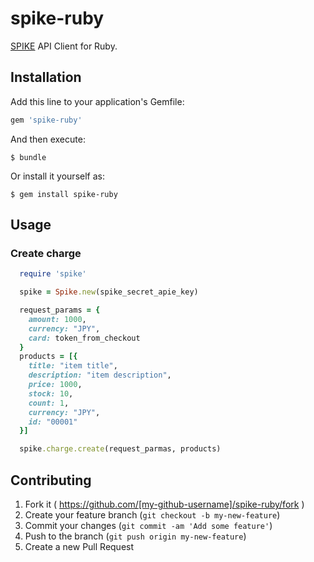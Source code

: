 # spike-ruby

[SPIKE](https://spike.cc/) API Client for Ruby.


## Installation

Add this line to your application's Gemfile:

```ruby
gem 'spike-ruby'
```

And then execute:

    $ bundle

Or install it yourself as:

    $ gem install spike-ruby

## Usage

### Create charge

```ruby
  require 'spike'

  spike = Spike.new(spike_secret_apie_key)

  request_params = {
    amount: 1000,
    currency: "JPY",
    card: token_from_checkout
  }
  products = [{
    title: "item title",
    description: "item description",
    price: 1000,
    stock: 10,
    count: 1,
    currency: "JPY",
    id: "00001"
  }]

  spike.charge.create(request_parmas, products)
```

## Contributing

1. Fork it ( https://github.com/[my-github-username]/spike-ruby/fork )
2. Create your feature branch (`git checkout -b my-new-feature`)
3. Commit your changes (`git commit -am 'Add some feature'`)
4. Push to the branch (`git push origin my-new-feature`)
5. Create a new Pull Request
